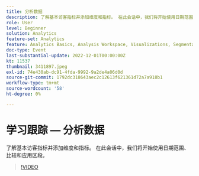 ```yaml
---
title: 分析数据
description: 了解基本访客指标并添加维度和指标。 在此会话中，我们将开始使用日期范围、比较和应用区段。
role: User
level: Beginner
solution: Analytics
feature-set: Analytics
feature: Analytics Basics, Analysis Workspace, Visualizations, Segmentation, Metrics
doc-type: Event
last-substantial-update: 2022-12-01T00:00:00Z
kt: 11537
thumbnail: 3411897.jpeg
exl-id: 74e430ab-dc91-4fda-9992-9a2de4a06d0d
source-git-commit: 1792dc318643aec2c12613f621361d72a7a918b1
workflow-type: tm+mt
source-wordcount: '58'
ht-degree: 0%

---
```


# 学习跟踪 — 分析数据

了解基本访客指标并添加维度和指标。 在此会话中，我们将开始使用日期范围、比较和应用区段。

>[!VIDEO](https://video.tv.adobe.com/v/3411897/?quality=12&learn=on)
